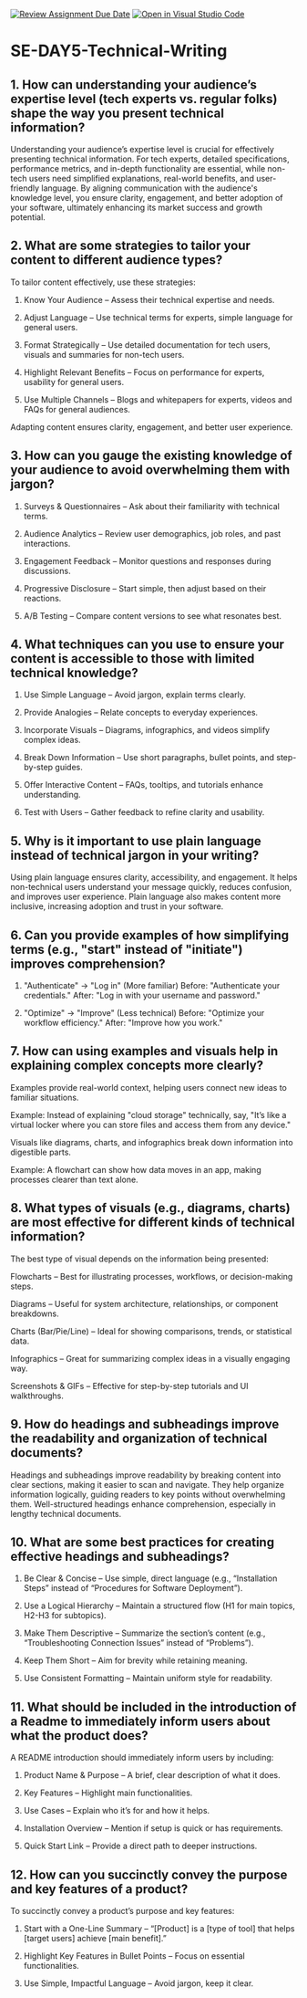 [![Review Assignment Due Date](https://classroom.github.com/assets/deadline-readme-button-22041afd0340ce965d47ae6ef1cefeee28c7c493a6346c4f15d667ab976d596c.svg)](https://classroom.github.com/a/zsAR-pyY)
[![Open in Visual Studio Code](https://classroom.github.com/assets/open-in-vscode-2e0aaae1b6195c2367325f4f02e2d04e9abb55f0b24a779b69b11b9e10269abc.svg)](https://classroom.github.com/online_ide?assignment_repo_id=18477789&assignment_repo_type=AssignmentRepo)
# SE-DAY5-Technical-Writing
## 1. How can understanding your audience’s expertise level (tech experts vs. regular folks) shape the way you present technical information? 
Understanding your audience’s expertise level is crucial for effectively presenting technical information. For tech experts, detailed specifications, performance metrics, and in-depth functionality are essential, while non-tech users need simplified explanations, real-world benefits, and user-friendly language. By aligning communication with the audience's knowledge level, you ensure clarity, engagement, and better adoption of your software, ultimately enhancing its market success and growth potential.

## 2. What are some strategies to tailor your content to different audience types?
To tailor content effectively, use these strategies:

1. Know Your Audience – Assess their technical expertise and needs.

2. Adjust Language – Use technical terms for experts, simple language for general users.

3. Format Strategically – Use detailed documentation for tech users, visuals and summaries for non-tech users.

4. Highlight Relevant Benefits – Focus on performance for experts, usability for general users.

5. Use Multiple Channels – Blogs and whitepapers for experts, videos and FAQs for general audiences.

Adapting content ensures clarity, engagement, and better user experience.


## 3. How can you gauge the existing knowledge of your audience to avoid overwhelming them with jargon?
1. Surveys & Questionnaires – Ask about their familiarity with technical terms.

2. Audience Analytics – Review user demographics, job roles, and past interactions.

3. Engagement Feedback – Monitor questions and responses during discussions.

4. Progressive Disclosure – Start simple, then adjust based on their reactions.

5. A/B Testing – Compare content versions to see what resonates best.


## 4. What techniques can you use to ensure your content is accessible to those with limited technical knowledge?
1. Use Simple Language – Avoid jargon, explain terms clearly.

2. Provide Analogies – Relate concepts to everyday experiences.

3. Incorporate Visuals – Diagrams, infographics, and videos simplify complex ideas.

4. Break Down Information – Use short paragraphs, bullet points, and step-by-step guides.

5. Offer Interactive Content – FAQs, tooltips, and tutorials enhance understanding.

6. Test with Users – Gather feedback to refine clarity and usability.


## 5. Why is it important to use plain language instead of technical jargon in your writing?
Using plain language ensures clarity, accessibility, and engagement. It helps non-technical users understand your message quickly, reduces confusion, and improves user experience. Plain language also makes content more inclusive, increasing adoption and trust in your software.

## 6. Can you provide examples of how simplifying terms (e.g., "start" instead of "initiate") improves comprehension?
1. "Authenticate" → "Log in" (More familiar)
Before: "Authenticate your credentials."
After: "Log in with your username and password."



2. "Optimize" → "Improve" (Less technical)
Before: "Optimize your workflow efficiency."
After: "Improve how you work."

## 7. How can using examples and visuals help in explaining complex concepts more clearly?
Examples provide real-world context, helping users connect new ideas to familiar situations.

Example: Instead of explaining "cloud storage" technically, say, "It’s like a virtual locker where you can store files and access them from any device."


Visuals like diagrams, charts, and infographics break down information into digestible parts.

Example: A flowchart can show how data moves in an app, making processes clearer than text alone.

## 8. What types of visuals (e.g., diagrams, charts) are most effective for different kinds of technical information?
The best type of visual depends on the information being presented:

Flowcharts – Best for illustrating processes, workflows, or decision-making steps.

Diagrams – Useful for system architecture, relationships, or component breakdowns.

Charts (Bar/Pie/Line) – Ideal for showing comparisons, trends, or statistical data.

Infographics – Great for summarizing complex ideas in a visually engaging way.

Screenshots & GIFs – Effective for step-by-step tutorials and UI walkthroughs.

## 9. How do headings and subheadings improve the readability and organization of technical documents?
Headings and subheadings improve readability by breaking content into clear sections, making it easier to scan and navigate. They help organize information logically, guiding readers to key points without overwhelming them. Well-structured headings enhance comprehension, especially in lengthy technical documents.

## 10. What are some best practices for creating effective headings and subheadings?
1. Be Clear & Concise – Use simple, direct language (e.g., “Installation Steps” instead of “Procedures for Software Deployment”).

2. Use a Logical Hierarchy – Maintain a structured flow (H1 for main topics, H2-H3 for subtopics).

3. Make Them Descriptive – Summarize the section’s content (e.g., “Troubleshooting Connection Issues” instead of “Problems”).

4. Keep Them Short – Aim for brevity while retaining meaning.

5. Use Consistent Formatting – Maintain uniform style for readability.

## 11. What should be included in the introduction of a Readme to immediately inform users about what the product does?
A README introduction should immediately inform users by including:

1. Product Name & Purpose – A brief, clear description of what it does.

2. Key Features – Highlight main functionalities.

3. Use Cases – Explain who it’s for and how it helps.

4. Installation Overview – Mention if setup is quick or has requirements.

5. Quick Start Link – Provide a direct path to deeper instructions.

## 12. How can you succinctly convey the purpose and key features of a product?
To succinctly convey a product’s purpose and key features:

1. Start with a One-Line Summary – “[Product] is a [type of tool] that helps [target users] achieve [main benefit].”


2. Highlight Key Features in Bullet Points – Focus on essential functionalities.


3. Use Simple, Impactful Language – Avoid jargon, keep it clear.

